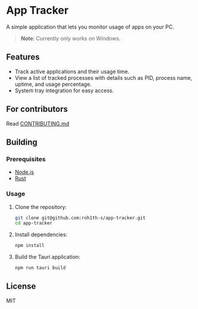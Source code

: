 # App Tracker

A simple application that lets you monitor usage of apps on your PC.

> **Note**: Currently only works on Windows.

## Features

- Track active applications and their usage time.
- View a list of tracked processes with details such as PID, process name, uptime, and usage percentage.
- System tray integration for easy access.

## For contributors

Read [CONTRIBUTING.md](CONTRIBUTING.md)

## Building

### Prerequisites

- [Node.js](https://nodejs.org/)
- [Rust](https://www.rust-lang.org/)

### Usage

1. Clone the repository:
    ```sh
    git clone git@github.com:roh1th-s/app-tracker.git
    cd app-tracker
    ```

2. Install dependencies:
    ```sh
    npm install
    ```

3. Build the Tauri application:
    ```sh
    npm run tauri build
    ```

## License

MIT


